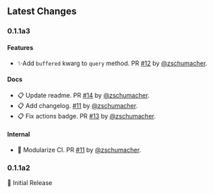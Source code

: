 
## Latest Changes

### 0.1.1a3
#### Features
* ✨Add `buffered` kwarg to `query` method. PR [#12](https://github.com/zschumacher/pydapper/pull/12) by [@zschumacher](https://github.com/zschumacher).
#### Docs
* 📋 Update readme. PR [#14](https://github.com/zschumacher/pydapper/pull/14) by [@zschumacher](https://github.com/zschumacher).
* 📋 Add changelog. [#11](https://github.com/zschumacher/pydapper/pull/11) by [@zschumacher](https://github.com/zschumacher).
* 📋 Fix actions badge. PR [#13](https://github.com/zschumacher/pydapper/pull/13) by [@zschumacher](https://github.com/zschumacher).
#### Internal
* 🔧 Modularize CI. PR [#11](https://github.com/zschumacher/pydapper/pull/11) by [@zschumacher](https://github.com/zschumacher).

### 0.1.1a2
🔖 Initial Release 
